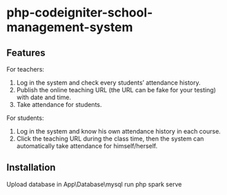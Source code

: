 # php-codeigniter-school-management-system

## Features
For teachers:
1. Log in the system and check every students’ attendance history.
2. Publish the online teaching URL (the URL can be fake for your testing) with date and 
time.
3. Take attendance for students.

For students:
1. Log in the system and know his own attendance history in each course.
2. Click the teaching URL during the class time, then the system can automatically take 
attendance for himself/herself.

## Installation
Upload database in App\Database\mysql
run php spark serve

